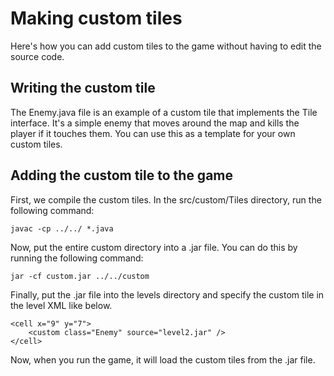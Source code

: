 # Making custom tiles
Here's how you can add custom tiles to the game without having to edit the source code.

## Writing the custom tile
The Enemy.java file is an example of a custom tile that implements the Tile interface. It's a simple enemy that moves around the map and kills the player if it touches them. You can use this as a template for your own custom tiles.

## Adding the custom tile to the game
First, we compile the custom tiles. In the src/custom/Tiles directory, run the following command:
```
javac -cp ../../ *.java
```
Now, put the entire custom directory into a .jar file. You can do this by running the following command:
```
jar -cf custom.jar ../../custom
```
Finally, put the .jar file into the levels directory and specify the custom tile in the level XML like below. 
```
<cell x="9" y="7">
    <custom class="Enemy" source="level2.jar" />
</cell>
```
Now, when you run the game, it will load the custom tiles from the .jar file.